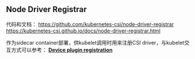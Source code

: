 


## Node Driver Registrar
代码和文档：
https://github.com/kubernetes-csi/node-driver-registrar
https://kubernetes-csi.github.io/docs/node-driver-registrar.html

作为sidecar container部署，供kubelet调用时用来注册CSI driver，与kubelet交互方式可以参考： **[Device plugin registration](https://kubernetes.io/docs/concepts/extend-kubernetes/compute-storage-net/device-plugins/#device-plugin-registration)**





